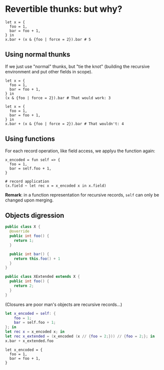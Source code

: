 # Revertible thunks: but why?

```nickel
let x = {
  foo = 1,
  bar = foo + 1,
} in
x.bar + (x & {foo | force = 2}).bar # 5
```

## Using normal thunks

If we just use "normal" thunks, but "tie the knot" (building the recursive
environment and put other fields in scope).

```nickel
let x = {
  foo = 1,
  bar = foo + 1,
} in
(x & {foo | force = 2}).bar # That would work: 3
```

```nickel
let x = {
  foo = 1,
  bar = foo + 1,
} in
x.bar + (x & {foo | force = 2}).bar # That wouldn't: 4
```

## Using functions

For each record operation, like field access, we applyu the function again:

```nickel
x_encoded = fun self => {
  foo = 1,
  bar = self.foo + 1,
}

# record application
(x.field ~ let rec x = x_encoded x in x.field)
```

**Remark**: in a function representation for recursive records, `self` can only
be changed upon merging.



## Objects digression

```java
public class X {
  @override
  public int foo() {
    return 1;
  }

  public int bar() {
    return this.foo() + 1
  }
}

public class XExtended extends X {
  public int foo() {
    return 2;
  }
}
```

(Closures are poor man's objects are recursive records...)


```nix
let x_encoded = self: {
    foo = 1;
    bar = self.foo + 1;
}; in
let rec x = x_encoded x; in
let rec x_extended = (x_encoded (x // {foo = 2;})) // {foo = 2;}; in
x.bar + x_extended.foo
```

```nickel
let x_encoded = {
  foo = 1,
  bar = foo + 1,
}
```


